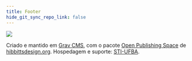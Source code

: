 ```yaml
---
title: Footer
hide_git_sync_repo_link: false
---
```


![](/user/themes/mytheme/images/logo/logo.png)

Criado e mantido em [Grav CMS](http://getgrav.org), com o pacote [Open Publishing Space](http://learn.hibbittsdesign.org/openpublishingspace) de [hibbittsdesign.org](http://hibbittsdesign.org). Hospedagem e suporte: [STI-UFBA](https://sti.ufba.br/).